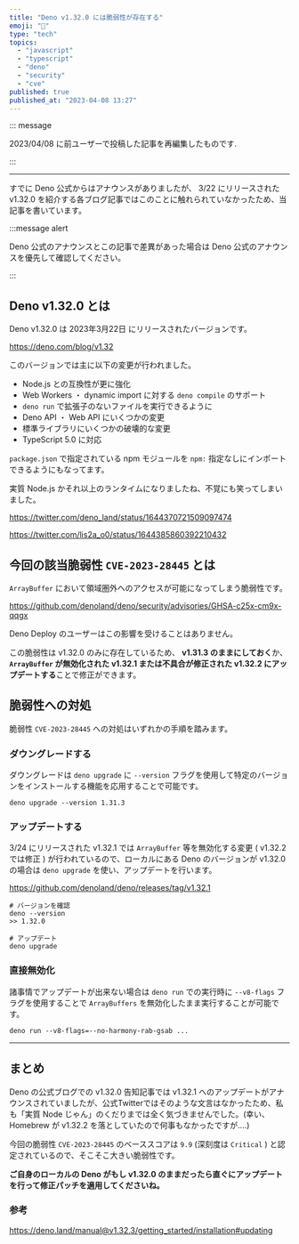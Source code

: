 ```yaml
---
title: "Deno v1.32.0 には脆弱性が存在する"
emoji: "🦕"
type: "tech"
topics:
  - "javascript"
  - "typescript"
  - "deno"
  - "security"
  - "cve"
published: true
published_at: "2023-04-08 13:27"
---
```


::: message

2023/04/08 に前ユーザーで投稿した記事を再編集したものです.

:::

----

すでに Deno 公式からはアナウンスがありましたが、 3/22 にリリースされた v1.32.0 を紹介する各ブログ記事ではこのことに触れられていなかったため、当記事を書いています。

:::message alert

Deno 公式のアナウンスとこの記事で差異があった場合は Deno 公式のアナウンスを優先して確認してください。

:::

## Deno v1.32.0 とは

Deno v1.32.0 は 2023年3月22日 にリリースされたバージョンです。

https://deno.com/blog/v1.32

このバージョンでは主に以下の変更が行われました。

- Node.js との互換性が更に強化
- Web Workers ・ dynamic import に対する `deno compile` のサポート
- `deno run` で拡張子のないファイルを実行できるように
- Deno API ・ Web API にいくつかの変更
- 標準ライブラリにいくつかの破壊的な変更
- TypeScript 5.0 に対応

`package.json` で指定されている npm モジュールを `npm:` 指定なしにインポートできるようにもなってます。

実質 Node.js かそれ以上のランタイムになりましたね、不覚にも笑ってしまいました。

https://twitter.com/deno_land/status/1644370721509097474

https://twitter.com/lis2a_o0/status/1644385860392210432

## 今回の該当脆弱性 `CVE-2023-28445` とは

`ArrayBuffer` において領域圏外へのアクセスが可能になってしまう脆弱性です。

https://github.com/denoland/deno/security/advisories/GHSA-c25x-cm9x-qqgx

Deno Deploy のユーザーはこの影響を受けることはありません。

この脆弱性は v1.32.0 のみに存在しているため、 **v1.31.3 のままにしておく**か、 **`ArrayBuffer` が無効化された v1.32.1 または不具合が修正された v1.32.2 にアップデートする**ことで修正ができます。

## 脆弱性への対処

脆弱性 `CVE-2023-28445` への対処はいずれかの手順を踏みます。

### ダウングレードする

ダウングレードは `deno upgrade` に `--version` フラグを使用して特定のバージョンをインストールする機能を応用することで可能です。

```shell
deno upgrade --version 1.31.3
```

### アップデートする

3/24 にリリースされた v1.32.1 では `ArrayBuffer` 等を無効化する変更 ( v1.32.2 では修正 ) が行われているので、ローカルにある Deno のバージョンが v1.32.0 の場合は `deno upgrade` を使い、アップデートを行います。

https://github.com/denoland/deno/releases/tag/v1.32.1

```shell
# バージョンを確認
deno --version
>> 1.32.0

# アップデート
deno upgrade
```

### 直接無効化

諸事情でアップデートが出来ない場合は `deno run` での実行時に `--v8-flags` フラグを使用することで `ArrayBuffers` を無効化したまま実行することが可能です。

```shell
deno run --v8-flags=--no-harmony-rab-gsab ...
```

----

## まとめ

Deno の公式ブログでの v1.32.0 告知記事では v1.32.1 へのアップデートがアナウンスされていましたが、公式Twitterではそのような文言はなかったため、私も「実質 Node じゃん」のくだりまでは全く気づきませんでした。(幸い、 Homebrew が v1.32.2 を落としていたので何事もなかったですが....)

今回の脆弱性 `CVE-2023-28445` のベーススコアは `9.9` (深刻度は `Critical` ) と認定されているので、そこそこ大きい脆弱性です。

**ご自身のローカルの Deno がもし v1.32.0 のままだったら直ぐにアップデートを行って修正パッチを適用してくださいね。**

### 参考

https://deno.land/manual@v1.32.3/getting_started/installation#updating

